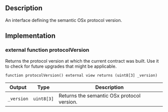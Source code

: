 ## Description

An interface defining the semantic OSx protocol version.

## Implementation

### external function protocolVersion

Returns the protocol version at which the current contract was built. Use it to check for future upgrades that might be applicable.

```solidity
function protocolVersion() external view returns (uint8[3] _version)
```

| Output     | Type       | Description                                |
| ---------- | ---------- | ------------------------------------------ |
| `_version` | `uint8[3]` | Returns the semantic OSx protocol version. |

<!--CONTRACT_END-->
